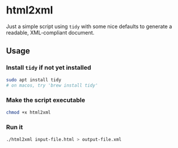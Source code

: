 # html2xml
Just a simple script using `tidy` with some nice defaults to generate
a readable, XML-compliant document.

## Usage
### Install `tidy` if not yet installed
```sh
sudo apt install tidy
# on macos, try 'brew install tidy'
```
### Make the script executable
```sh
chmod +x html2xml
```
### Run it
```sh
./html2xml input-file.html > output-file.xml
```
